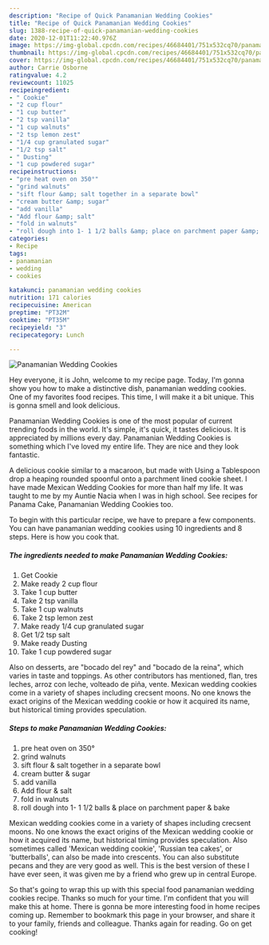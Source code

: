 ```yaml
---
description: "Recipe of Quick Panamanian Wedding Cookies"
title: "Recipe of Quick Panamanian Wedding Cookies"
slug: 1388-recipe-of-quick-panamanian-wedding-cookies
date: 2020-12-01T11:22:40.976Z
image: https://img-global.cpcdn.com/recipes/46684401/751x532cq70/panamanian-wedding-cookies-recipe-main-photo.jpg
thumbnail: https://img-global.cpcdn.com/recipes/46684401/751x532cq70/panamanian-wedding-cookies-recipe-main-photo.jpg
cover: https://img-global.cpcdn.com/recipes/46684401/751x532cq70/panamanian-wedding-cookies-recipe-main-photo.jpg
author: Carrie Osborne
ratingvalue: 4.2
reviewcount: 11025
recipeingredient:
- " Cookie"
- "2 cup flour"
- "1 cup butter"
- "2 tsp vanilla"
- "1 cup walnuts"
- "2 tsp lemon zest"
- "1/4 cup granulated sugar"
- "1/2 tsp salt"
- " Dusting"
- "1 cup powdered sugar"
recipeinstructions:
- "pre heat oven on 350°"
- "grind walnuts"
- "sift flour &amp; salt together in a separate bowl"
- "cream butter &amp; sugar"
- "add vanilla"
- "Add flour &amp; salt"
- "fold in walnuts"
- "roll dough into 1- 1 1/2 balls &amp; place on parchment paper &amp; bake"
categories:
- Recipe
tags:
- panamanian
- wedding
- cookies

katakunci: panamanian wedding cookies 
nutrition: 171 calories
recipecuisine: American
preptime: "PT32M"
cooktime: "PT35M"
recipeyield: "3"
recipecategory: Lunch

---
```



![Panamanian Wedding Cookies](https://img-global.cpcdn.com/recipes/46684401/751x532cq70/panamanian-wedding-cookies-recipe-main-photo.jpg)

Hey everyone, it is John, welcome to my recipe page. Today, I'm gonna show you how to make a distinctive dish, panamanian wedding cookies. One of my favorites food recipes. This time, I will make it a bit unique. This is gonna smell and look delicious.

Panamanian Wedding Cookies is one of the most popular of current trending foods in the world. It's simple, it's quick, it tastes delicious. It is appreciated by millions every day. Panamanian Wedding Cookies is something which I've loved my entire life. They are nice and they look fantastic.

A delicious cookie similar to a macaroon, but made with Using a Tablespoon drop a heaping rounded spoonful onto a parchment lined cookie sheet. I have made Mexican Wedding Cookies for more than half my life. It was taught to me by my Auntie Nacia when I was in high school. See recipes for Panama Cake, Panamanian Wedding Cookies too.


To begin with this particular recipe, we have to prepare a few components. You can have panamanian wedding cookies using 10 ingredients and 8 steps. Here is how you cook that.

<!--inarticleads1-->

##### The ingredients needed to make Panamanian Wedding Cookies:

1. Get  Cookie
1. Make ready 2 cup flour
1. Take 1 cup butter
1. Take 2 tsp vanilla
1. Take 1 cup walnuts
1. Take 2 tsp lemon zest
1. Make ready 1/4 cup granulated sugar
1. Get 1/2 tsp salt
1. Make ready  Dusting
1. Take 1 cup powdered sugar


Also on desserts, are &#34;bocado del rey&#34; and &#34;bocado de la reina&#34;, which varies in taste and toppings. As other contributors has mentioned, flan, tres leches, arroz con leche, volteado de piña, vente. Mexican wedding cookies come in a variety of shapes including crecsent moons. No one knows the exact origins of the Mexican wedding cookie or how it acquired its name, but historical timing provides speculation. 

<!--inarticleads2-->

##### Steps to make Panamanian Wedding Cookies:

1. pre heat oven on 350°
1. grind walnuts
1. sift flour &amp; salt together in a separate bowl
1. cream butter &amp; sugar
1. add vanilla
1. Add flour &amp; salt
1. fold in walnuts
1. roll dough into 1- 1 1/2 balls &amp; place on parchment paper &amp; bake


Mexican wedding cookies come in a variety of shapes including crecsent moons. No one knows the exact origins of the Mexican wedding cookie or how it acquired its name, but historical timing provides speculation. Also sometimes called &#39;Mexican wedding cookie&#39;, &#39;Russian tea cakes&#39;, or &#39;butterballs&#39;, can also be made into crescents. You can also substitute pecans and they are very good as well. This is the best version of these I have ever seen, it was given me by a friend who grew up in central Europe. 

So that's going to wrap this up with this special food panamanian wedding cookies recipe. Thanks so much for your time. I'm confident that you will make this at home. There is gonna be more interesting food in home recipes coming up. Remember to bookmark this page in your browser, and share it to your family, friends and colleague. Thanks again for reading. Go on get cooking!
